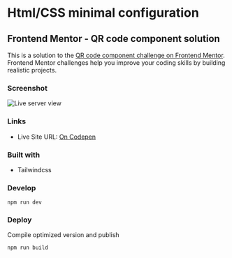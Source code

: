 # Html/CSS minimal configuration

## Frontend Mentor - QR code component solution

This is a solution to the [QR code component challenge on Frontend Mentor](https://www.frontendmentor.io/challenges/qr-code-component-iux_sIO_H). Frontend Mentor challenges help you improve your coding skills by building realistic projects. 


### Screenshot

![Live server view]('./QRcode-screen.png')

### Links

- Live Site URL: [On Codepen](https://codepen.io/kempirbaev-kairat/pen/ExLGWNR)

### Built with

- Tailwindcss


### Develop

```
npm run dev

```

### Deploy 

Compile optimized version and publish  

```
npm run build
```